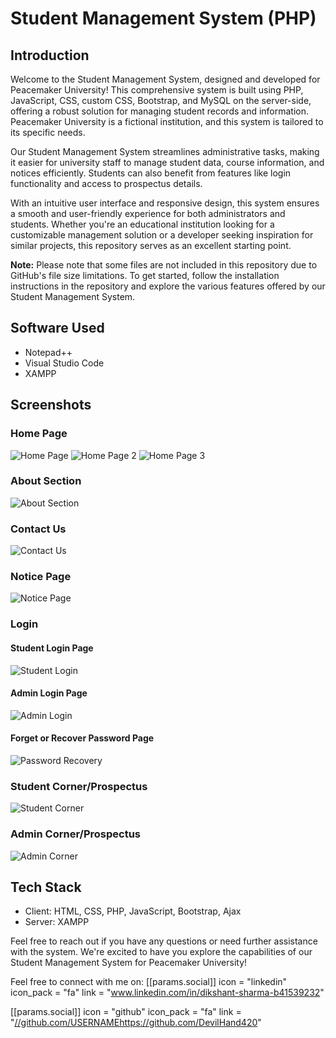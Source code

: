 # Student Management System (PHP)

## Introduction
Welcome to the Student Management System, designed and developed for Peacemaker University! This comprehensive system is built using PHP, JavaScript, CSS, custom CSS, Bootstrap, and MySQL on the server-side, offering a robust solution for managing student records and information. Peacemaker University is a fictional institution, and this system is tailored to its specific needs.

Our Student Management System streamlines administrative tasks, making it easier for university staff to manage student data, course information, and notices efficiently. Students can also benefit from features like login functionality and access to prospectus details.

With an intuitive user interface and responsive design, this system ensures a smooth and user-friendly experience for both administrators and students. Whether you're an educational institution looking for a customizable management solution or a developer seeking inspiration for similar projects, this repository serves as an excellent starting point.

**Note:** Please note that some files are not included in this repository due to GitHub's file size limitations. To get started, follow the installation instructions in the repository and explore the various features offered by our Student Management System.

## Software Used
- Notepad++
- Visual Studio Code
- XAMPP

## Screenshots

### Home Page
![Home Page](https://github.com/DevilHand420/Student-Managment-System-PHP/assets/104151198/329b0c4d-c66e-4bcc-affa-7b1015c4ac35)
![Home Page 2](https://github.com/DevilHand420/Student-Managment-System-PHP/assets/104151198/03ceae7a-794a-4675-b939-37976c809ead)
![Home Page 3](https://github.com/DevilHand420/Student-Managment-System-PHP/assets/104151198/c2ae3f20-0766-4770-90ff-ad9ae4fa2ec0)

### About Section
![About Section](https://github.com/DevilHand420/Student-Managment-System-PHP/assets/104151198/b2c787aa-b8d3-47eb-96be-7d99e2f1688e)

### Contact Us
![Contact Us](https://github.com/DevilHand420/Student-Managment-System-PHP/assets/104151198/24851444-0590-416a-93e2-1a70bf6461f3)

### Notice Page
![Notice Page](https://github.com/DevilHand420/Student-Managment-System-PHP/assets/104151198/4278bd23-1190-4e4e-a0f6-65d1adfe662f)

### Login
#### Student Login Page
![Student Login](https://github.com/DevilHand420/Student-Managment-System-PHP/assets/104151198/288e7b3b-4ad7-42ac-994c-208c5647b927)
#### Admin Login Page
![Admin Login](https://github.com/DevilHand420/Student-Managment-System-PHP/assets/104151198/e9748dbc-d90e-42c1-b772-5c88a07c8dd1)
#### Forget or Recover Password Page
![Password Recovery](https://github.com/DevilHand420/Student-Managment-System-PHP/assets/104151198/c044a27e-994a-4ce0-bad3-474d012e217f)

### Student Corner/Prospectus
![Student Corner](https://github.com/DevilHand420/Student-Managment-System-PHP/assets/104151198/81b4d66e-8fb5-4649-a7d7-3277025e1dad)

### Admin Corner/Prospectus
![Admin Corner](https://github.com/DevilHand420/Student-Managment-System-PHP/assets/104151198/8c465f6c-f7ba-47c8-94c3-15aa16bdc88e)

## Tech Stack
- Client: HTML, CSS, PHP, JavaScript, Bootstrap, Ajax
- Server: XAMPP

Feel free to reach out if you have any questions or need further assistance with the system. We're excited to have you explore the capabilities of our Student Management System for Peacemaker University!

Feel free to connect with me on:
 [[params.social]]
    icon = "linkedin"
    icon_pack = "fa"
    link = "www.linkedin.com/in/dikshant-sharma-b41539232"

 [[params.social]]
    icon = "github"
    icon_pack = "fa"
    link = "[//github.com/USERNAME](https://github.com/DevilHand420)https://github.com/DevilHand420"
